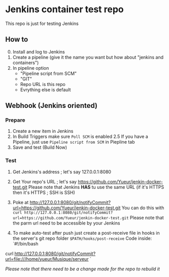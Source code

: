 # Jenkins container test repo

This repo is just for testing Jenkins

## How to
0. Install and log to Jenkins
1. Create a pipeline (give it the name you want but how about "jenkins and containers")
2. In pipeline option
	* "Pipeline script from SCM"
	* "GIT"
	* Repo URL is this repo
	* Evrything else is default


## Webhook (Jenkins oriented)
### Prepare
1. Create a new item in Jenkins
2. In Build Triggers make sure `Poll SCM` is enabled
2.5 If you have a Pipeline, just use `Pipeline script from SCM` in Piepline tab
3. Save and test (Build Now)

### Test
1. Get Jenkins's address ; let's say 127.0.0.1:8080
2. Get Your repo's URL ; let's say https://github.com/Yueur/jenkin-docker-test.git
	Please note that Jenkins **HAS** tu use the same URL (if it's HTTPS then it's HTTPS ; SSH is SSH)
3. Poke at http://127.0.0.1:8080/git/notifyCommit?url=https://github.com/Yueur/jenkin-docker-test.git
	You can do this with `curl http://127.0.0.1:8080/git/notifyCommit?url=https://github.com/Yueur/jenkin-docker-test.git`
	Please note that the parm url need to be accessible by your Jenkins

4. To make auto-test after push just create a post-receive file in hooks in the server's git repo folder `$PATH/hooks/post-receive`
	Code inside: 
`#!/bin/bash

curl http://127.0.0.1:8080/git/notifyCommit?url=file:///home/yueur/Musique/serveur
`

*Please note that there need to be a change made for the repo to rebuild it*

